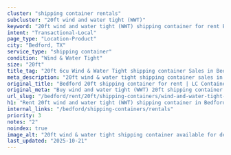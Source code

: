 ```yaml
---
cluster: "shipping container rentals"
subcluster: "20ft wind and water tight (WWT)"
keyword: "20ft wind and water tight (WWT) shipping container for rent Bedford, TX"
intent: "Transactional-Local"
page_type: "Location-Product"
city: "Bedford, TX"
service_type: "shipping container"
condition: "Wind & Water Tight"
size: "20ft"
title_tag: "20ft 6cu Wind & Water Tight shipping container Sales in Bedford | LC Container"
meta_description: "20ft wind & water tight shipping container sales in Bedford. Fast delivery, competitive pricing. Serving shipping containers area. Quote ID: VFE. Call (214) 524-4168 for your free quote today."
original_title: "Bedford 20ft shipping container for rent | LC Container"
original_meta: "Buy wind and water tight (WWT) 20ft shipping container rent with local delivery in Bedford, TX. LC Container — local Since 2003. Request a fast quote today."
url_slug: "/bedford/rent/20ft/shipping-containers/wind-and-water-tight-wwt"
h1: "Rent 20ft wind and water tight (WWT) shipping container in Bedford"
internal_links: "/bedford/shipping-containers/rentals"
priority: 3
notes: "2"
noindex: true
image_alt: "20ft wind & water tight shipping container available for delivery in Bedford"
last_updated: "2025-10-21"
---
```


<!-- TODO: Add unique city/inventory copy, images, and internal links here. -->
